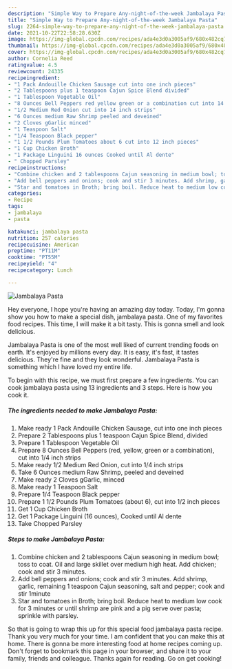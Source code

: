```yaml
---
description: "Simple Way to Prepare Any-night-of-the-week Jambalaya Pasta"
title: "Simple Way to Prepare Any-night-of-the-week Jambalaya Pasta"
slug: 2264-simple-way-to-prepare-any-night-of-the-week-jambalaya-pasta
date: 2021-10-22T22:58:28.630Z
image: https://img-global.cpcdn.com/recipes/ada4e3d0a3005af9/680x482cq70/jambalaya-pasta-recipe-main-photo.jpg
thumbnail: https://img-global.cpcdn.com/recipes/ada4e3d0a3005af9/680x482cq70/jambalaya-pasta-recipe-main-photo.jpg
cover: https://img-global.cpcdn.com/recipes/ada4e3d0a3005af9/680x482cq70/jambalaya-pasta-recipe-main-photo.jpg
author: Cornelia Reed
ratingvalue: 4.5
reviewcount: 24335
recipeingredient:
- "1 Pack Andouille Chicken Sausage cut into one inch pieces"
- "2 Tablespoons plus 1 teaspoon Cajun Spice Blend divided"
- "1 Tablespoon Vegetable Oil"
- "8 Ounces Bell Peppers red yellow green or a combination cut into 14 inch strips"
- "1/2 Medium Red Onion cut into 14 inch strips"
- "6 Ounces medium Raw Shrimp peeled and deveined"
- "2 Cloves gGarlic minced"
- "1 Teaspoon Salt"
- "1/4 Teaspoon Black pepper"
- "1 1/2 Pounds Plum Tomatoes about 6 cut into 12 inch pieces"
- "1 Cup Chicken Broth"
- "1 Package Linguini 16 ounces Cooked until Al dente"
- " Chopped Parsley"
recipeinstructions:
- "Combine chicken and 2 tablespoons Cajun seasoning in medium bowl; toss to coat. Oil and large skillet over medium high heat. Add chicken; cook and stir 3 minutes."
- "Add bell peppers and onions; cook and stir 3 minutes. Add shrimp, garlic, remaining 1 teaspoon Cajun seasoning, salt and pepper; cook and stir 1minute"
- "Star and tomatoes in Broth; bring boil. Reduce heat to medium low cook for 3 minutes or until shrimp are pink and a pig serve over pasta; sprinkle with parsley."
categories:
- Recipe
tags:
- jambalaya
- pasta

katakunci: jambalaya pasta 
nutrition: 257 calories
recipecuisine: American
preptime: "PT11M"
cooktime: "PT55M"
recipeyield: "4"
recipecategory: Lunch

---
```



![Jambalaya Pasta](https://img-global.cpcdn.com/recipes/ada4e3d0a3005af9/680x482cq70/jambalaya-pasta-recipe-main-photo.jpg)

Hey everyone, I hope you're having an amazing day today. Today, I'm gonna show you how to make a special dish, jambalaya pasta. One of my favorites food recipes. This time, I will make it a bit tasty. This is gonna smell and look delicious.

Jambalaya Pasta is one of the most well liked of current trending foods on earth. It's enjoyed by millions every day. It is easy, it's fast, it tastes delicious. They're fine and they look wonderful. Jambalaya Pasta is something which I have loved my entire life.




To begin with this recipe, we must first prepare a few ingredients. You can cook jambalaya pasta using 13 ingredients and 3 steps. Here is how you cook it.

<!--inarticleads1-->

##### The ingredients needed to make Jambalaya Pasta:

1. Make ready 1 Pack Andouille Chicken Sausage, cut into one inch pieces
1. Prepare 2 Tablespoons plus 1 teaspoon Cajun Spice Blend, divided
1. Prepare 1 Tablespoon Vegetable Oil
1. Prepare 8 Ounces Bell Peppers (red, yellow, green or a combination), cut into 1/4 inch strips
1. Make ready 1/2 Medium Red Onion, cut into 1/4 inch strips
1. Take 6 Ounces medium Raw Shrimp, peeled and deveined
1. Make ready 2 Cloves gGarlic, minced
1. Make ready 1 Teaspoon Salt
1. Prepare 1/4 Teaspoon Black pepper
1. Prepare 1 1/2 Pounds Plum Tomatoes (about 6), cut into 1/2 inch pieces
1. Get 1 Cup Chicken Broth
1. Get 1 Package Linguini (16 ounces), Cooked until Al dente
1. Take  Chopped Parsley




<!--inarticleads2-->

##### Steps to make Jambalaya Pasta:

1. Combine chicken and 2 tablespoons Cajun seasoning in medium bowl; toss to coat. Oil and large skillet over medium high heat. Add chicken; cook and stir 3 minutes.
1. Add bell peppers and onions; cook and stir 3 minutes. Add shrimp, garlic, remaining 1 teaspoon Cajun seasoning, salt and pepper; cook and stir 1minute
1. Star and tomatoes in Broth; bring boil. Reduce heat to medium low cook for 3 minutes or until shrimp are pink and a pig serve over pasta; sprinkle with parsley.




So that is going to wrap this up for this special food jambalaya pasta recipe. Thank you very much for your time. I am confident that you can make this at home. There is gonna be more interesting food at home recipes coming up. Don't forget to bookmark this page in your browser, and share it to your family, friends and colleague. Thanks again for reading. Go on get cooking!
